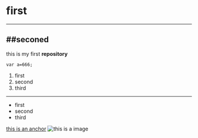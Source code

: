 # first
---
##seconed
--- 
this is my first <strong>repository</strong>
```
var a=666;
```
1. first 
2. second 
3. third
---
- first
- second
- third

[this is an anchor](https://www.baidu.com/)
![this is a image](https://www.baidu.com/img/2016_10_09logo_61d59f1e74db0be41ffe1d31fb8edef3.png)
